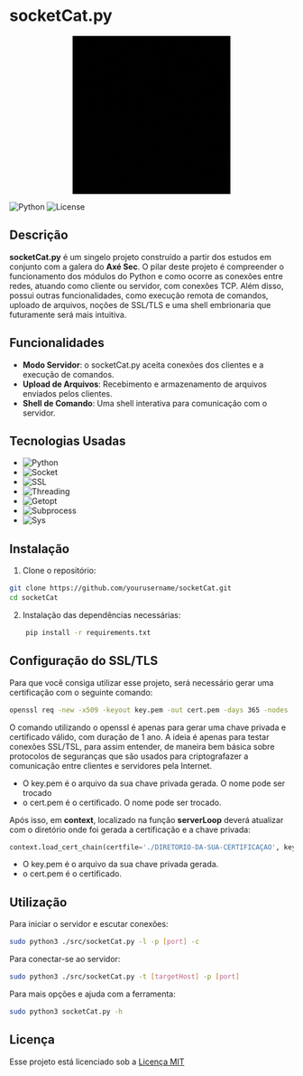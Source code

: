 # socketCat.py

<p align="center">
  <img align="center" width="280" src="./socketcat.gif" alt="socketCat Logo"/>
</p>

 ![Python](https://img.shields.io/badge/python-3.9-blue)  ![License](https://img.shields.io/badge/license-MIT-green) 



## Descrição
**socketCat.py** é um singelo projeto construído a partir dos estudos em conjunto com a galera do **Axé Sec**. O pilar deste projeto é compreender o funcionamento dos módulos do Python e como ocorre as conexões entre redes, atuando como cliente ou servidor, com conexões TCP. Além disso, possui outras funcionalidades, como execução remota de comandos, uploado de arquivos, noções de SSL/TLS e uma shell embrionaria que futuramente será mais intuitiva.

## Funcionalidades
- **Modo Servidor**: o socketCat.py aceita conexões dos clientes e a execução de comandos.
- **Upload de Arquivos**: Recebimento e armazenamento de arquivos enviados pelos clientes.
- **Shell de Comando**: Uma shell interativa para comunicação com o servidor.


## Tecnologias Usadas
- ![Python](https://img.shields.io/badge/Python-3.9-blue?logo=python&logoColor=white)
- ![Socket](https://img.shields.io/badge/Socket%20Programming-using%20Python-green)
- ![SSL](https://img.shields.io/badge/SSL-using%20Python-purple)
- ![Threading](https://img.shields.io/badge/Threading-using%20Python-orange)
- ![Getopt](https://img.shields.io/badge/Getopt-using%20Python-yellow)
- ![Subprocess](https://img.shields.io/badge/Subprocess-using%20Python-red)
- ![Sys](https://img.shields.io/badge/Sys-using%20Python-lightgrey)


## Instalação
1. Clone o repositório:
```bash
git clone https://github.com/yourusername/socketCat.git
cd socketCat
```
2. Instalação das dependências necessárias:
```bash
    pip install -r requirements.txt
```

## Configuração do SSL/TLS
Para que você consiga utilizar esse projeto, será necessário gerar uma certificação com o seguinte comando:
```bash
openssl req -new -x509 -keyout key.pem -out cert.pem -days 365 -nodes
```
O comando utilizando o openssl é apenas para gerar uma chave privada e certificado válido, com duração de 1 ano. A ideia é apenas para testar conexões SSL/TSL, para assim entender, de maneira bem básica sobre protocolos de seguranças que são usados para criptografazer a comunicação entre clientes e servidores pela Internet.

* O key.pem é o arquivo da sua chave privada gerada. O nome pode ser trocado
* o cert.pem é o certificado. O nome pode ser trocado.

Após isso, em **context**, localizado na função **serverLoop** deverá atualizar com o diretório onde foi gerada a certificação e a chave privada:
```python
context.load_cert_chain(certfile='./DIRETORIO-DA-SUA-CERTIFICAÇAO', keyfile='./DIRETORIO-DA-SUA-CHAVE-PRIVADA')
```
* O key.pem é o arquivo da sua chave privada gerada.
* o cert.pem é o certificado.

## Utilização
Para iniciar o servidor e escutar conexões:
```bash
sudo python3 ./src/socketCat.py -l -p [port] -c
```

Para conectar-se ao servidor:
```bash
sudo python3 ./src/socketCat.py -t [targetHost] -p [port]
```

Para mais opções e ajuda com a ferramenta:
```bash 
sudo python3 socketCat.py -h
```

## Licença
Esse projeto está licenciado sob a [Licença MIT](LICENSE)